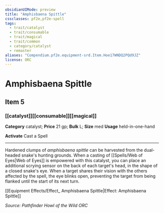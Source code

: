 ```yaml
---
obsidianUIMode: preview
title: "Amphisbaena Spittle"
cssclasses: pf2e,pf2e-spell
tags:
  - trait/catalyst
  - trait/consumable
  - trait/magical
  - trait/common
  - category/catalyst
  - remaster
aliases: "Compendium.pf2e.equipment-srd.Item.Hoe17WNDQ2PQd9JZ"
license: ORC
---
```

# Amphisbaena Spittle
## Item 5
### [[catalyst]][[consumable]][[magical]]

**Category** catalyst; 
**Price** 21 gp; 
**Bulk** L; **Size** med
**Usage** held-in-one-hand

**Activate** Cast a Spell

* * *

Hardened clumps of _amphisbaena spittle_ can be harvested from the dual-headed snake's hunting grounds. When a casting of [[Spells/Web of Eyes|Web of Eyes]] is empowered with this catalyst, you can place an additional scrying sensor on the back of each target's head, in the shape of a closed snake's eye. When a target shares their vision with the others affected by the spell, the eye blinks open, preventing the target from being flanked until the start of its next turn.

[[Equipment Effects/Effect_ Amphisbaena Spittle|Effect: Amphisbaena Spittle]]

*Source: Pathfinder Howl of the Wild*
*ORC*